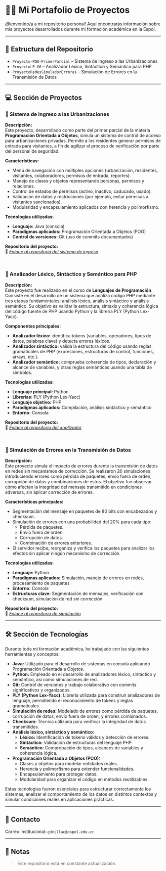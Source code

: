 # 🧑‍💻 Mi Portafolio de Proyectos

¡Bienvenido/a a mi repositorio personal! Aquí encontrarás información sobre mis proyectos desarrollados durante mi formación académica en la Espol.

---

## 📂 Estructura del Repositorio

- `Proyecto-POO-PrimerParcial` – Sistema de Ingreso a las Urbanizaciones
- `ProyectoLP_G6` – Analizador Léxico, Sintáctico y Semántico para PHP
- `ProyectoRedesSimuladorErrores` – Simulación de Errores en la Transmisión de Datos

---

## 💻 Sección de Proyectos

### 🔐 Sistema de Ingreso a las Urbanizaciones

**Descripción:**  
Este proyecto, desarrollado como parte del primer parcial de la materia **Programación Orientada a Objetos**, simula un sistema de control de acceso para urbanizaciones privadas. Permite a los residentes generar permisos de entrada para visitantes, a fin de agilizar el proceso de verificación por parte del personal de seguridad.

**Características:**
- Menú de navegación con múltiples opciones (urbanización, residentes, visitantes, colaboradores, permisos de entrada, reportes).
- Manejo de clases y objetos representando personas, permisos y relaciones.
- Control de estados de permisos (activo, inactivo, caducado, usado).
- Validación de datos y restricciones (por ejemplo, evitar permisos a visitantes sancionados).
- Modularidad y encapsulamiento aplicados con herencia y polimorfismo.

**Tecnologías utilizadas:**
- **Lenguaje:** Java (consola)
- **Paradigmas aplicados:** Programación Orientada a Objetos (POO)
- **Control de versiones:** Git (uso de commits documentados)

**Repositorio del proyecto:**  
🔗 _[Enlace al repositorio del sistema de ingreso](https://github.com/gvillacreses/Proyecto-POO-PrimerParcial.git)_  

<br>

### 🧠 Analizador Léxico, Sintáctico y Semántico para PHP

**Descripción:**  
Este proyecto fue realizado en el curso de **Lenguajes de Programación**. Consiste en el desarrollo de un sistema que analiza código PHP mediante tres etapas fundamentales: análisis léxico, análisis sintáctico y análisis semántico. Su objetivo es validar la estructura, sintaxis y coherencia lógica del código fuente de PHP usando Python y la librería PLY (Python Lex-Yacc).

**Componentes principales:**
- **Analizador léxico:** identifica tokens (variables, operadores, tipos de datos, palabras clave) y detecta errores léxicos.
- **Analizador sintáctico:** valida la estructura del código usando reglas gramaticales de PHP (expresiones, estructuras de control, funciones, arrays, etc.).
- **Analizador semántico:** comprueba coherencia de tipos, declaración y alcance de variables, y otras reglas semánticas usando una tabla de símbolos.

**Tecnologías utilizadas:**
- **Lenguaje principal:** Python
- **Librerías:** PLY (Python Lex-Yacc)
- **Lenguaje objetivo:** PHP
- **Paradigmas aplicados:** Compilación, análisis sintáctico y semántico
- **Entorno:** Consola

**Repositorio del proyecto:**  
🔗 _[Enlace al repositorio del analizador](https://github.com/gvillacreses/ProyectoLP_G6.git)_  


<br>

### 📡 Simulación de Errores en la Transmisión de Datos

**Descripción:**  
Este proyecto simula el impacto de errores durante la transmisión de datos en redes sin mecanismos de corrección. Se realizaron 20 simulaciones introduciendo errores como pérdida de paquetes, envío fuera de orden, corrupción de datos y combinaciones de estos. El objetivo fue observar cómo afectan la integridad del mensaje transmitido en condiciones adversas, sin aplicar corrección de errores.

**Características principales:**
- Segmentación del mensaje en paquetes de 80 bits con encabezados y checksum.
- Simulación de errores con una probabilidad del 20% para cada tipo:
  - Pérdida de paquetes.
  - Envío fuera de orden.
  - Corrupción de datos.
  - Combinación de errores anteriores.
- El servidor recibe, reorganiza y verifica los paquetes para analizar los efectos sin aplicar ningún mecanismo de corrección.

**Tecnologías utilizadas:**
- **Lenguaje:** Python
- **Paradigmas aplicados:** Simulación, manejo de errores en redes, procesamiento de paquetes
- **Entorno:** Consola
- **Estructuras clave:** Segmentación de mensajes, verificación con checksum, simulación de red sin corrección

**Repositorio del proyecto:**  
🔗 _[Enlace al repositorio de simulación](https://github.com/AlexanderSorianoLeon/ProyectoRedesSimuladorErrores.git)_  



---

## 🛠 Sección de Tecnologías

Durante toda mi formación académica, he trabajado con las siguientes herramientas y conceptos:

- **Java:** Utilizado para el desarrollo de sistemas en consola aplicando Programación Orientada a Objetos.
- **Python:** Empleado en el desarrollo de analizadores léxico, sintáctico y semántico, así como simulaciones de red.
- **Git:** Control de versiones y trabajo colaborativo con commits significativos y organizados.
- **PLY (Python Lex-Yacc):** Librería utilizada para construir analizadores de lenguaje, permitiendo el reconocimiento de tokens y reglas gramaticales.
- **Simulación de redes:** Modelado de errores como pérdida de paquetes, corrupción de datos, envío fuera de orden, y errores combinados.
- **Checksum:** Técnica utilizada para verificar la integridad de datos transmitidos.
- **Análisis léxico, sintáctico y semántico:**
  - **Léxico:** Identificación de tokens válidos y detección de errores.
  - **Sintáctico:** Validación de estructuras del lenguaje PHP.
  - **Semántico:** Comprobación de tipos, alcances de variables y coherencia lógica.
- **Programación Orientada a Objetos (POO):**
  - Clases y objetos para modelar entidades reales.
  - Herencia y polimorfismo para extender funcionalidades.
  - Encapsulamiento para proteger datos.
  - Modularidad para organizar el código en métodos reutilizables.

Estas tecnologías fueron esenciales para estructurar correctamente los sistemas, analizar el comportamiento de los datos en distintos contextos y simular condiciones reales en aplicaciones prácticas.


---

## 📧 Contacto

Correo institucional: `gdvillac@espol.edu.ec`

---

## 📌 Notas

> Este repositorio está en constante actualización.  






